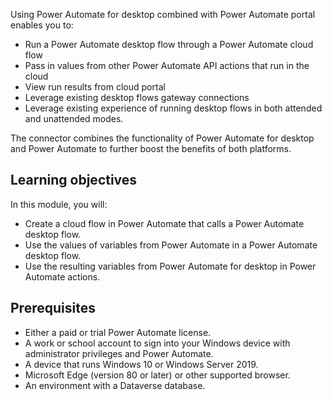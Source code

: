 Using Power Automate for desktop combined with Power Automate portal enables you to:

- Run a Power Automate desktop flow through a Power Automate cloud flow
- Pass in values from other Power Automate API actions that run in the cloud
- View run results from cloud portal
- Leverage existing desktop flows gateway connections
- Leverage existing experience of running desktop flows in both attended and unattended modes.

The connector combines the functionality of Power Automate for desktop and Power Automate to further boost the benefits of both platforms.

## Learning objectives

In this module, you will:

- Create a cloud flow in Power Automate that calls a Power Automate desktop flow.
- Use the values of variables from Power Automate in a Power Automate desktop flow.
- Use the resulting variables from Power Automate for desktop in Power Automate actions.

## Prerequisites

- Either a paid or trial Power Automate license.
- A work or school account to sign into your Windows device with administrator privileges and Power Automate.
- A device that runs Windows 10 or Windows Server 2019.
- Microsoft Edge (version 80 or later) or other supported browser.
- An environment with a Dataverse database.
